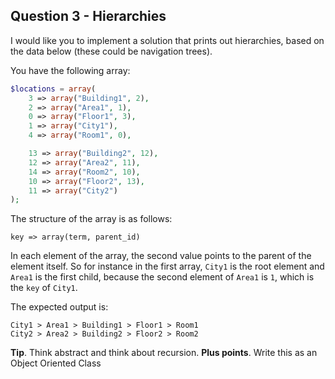 ## Question 3 - Hierarchies

I would like you to implement a solution that prints out hierarchies, based on the data below (these could be navigation trees).

You have the following array:

```php
$locations = array(
	3 => array("Building1", 2),
	2 => array("Area1", 1),
	0 => array("Floor1", 3),
	1 => array("City1"),
	4 => array("Room1", 0),

	13 => array("Building2", 12),
	12 => array("Area2", 11),
	14 => array("Room2", 10),
	10 => array("Floor2", 13),
	11 => array("City2")
);
```
The structure of the array is as follows:
```
key => array(term, parent_id)
```
In each element of the array, the second value points to the parent of the element itself. So for instance in the first array, ```City1``` is the root element and ```Area1``` is the first child, because the second element of ```Area1``` is ```1```, which is the ```key``` of  ```City1```.

The expected output is:
```
City1 > Area1 > Building1 > Floor1 > Room1
City2 > Area2 > Building2 > Floor2 > Room2
```
**Tip**. Think abstract and think about recursion.
**Plus points**. Write this as an Object Oriented Class
